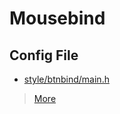 

# Mousebind


## Config File

* [style/btnbind/main.h](https://github.com/samwhelp/cordwm/blob/main/asset/src/cordwm/style/btnbind/main.h)



> [More](https://github.com/samwhelp/cordwm/blob/main/asset/src/cordwm/style/btnbind/main.h)
